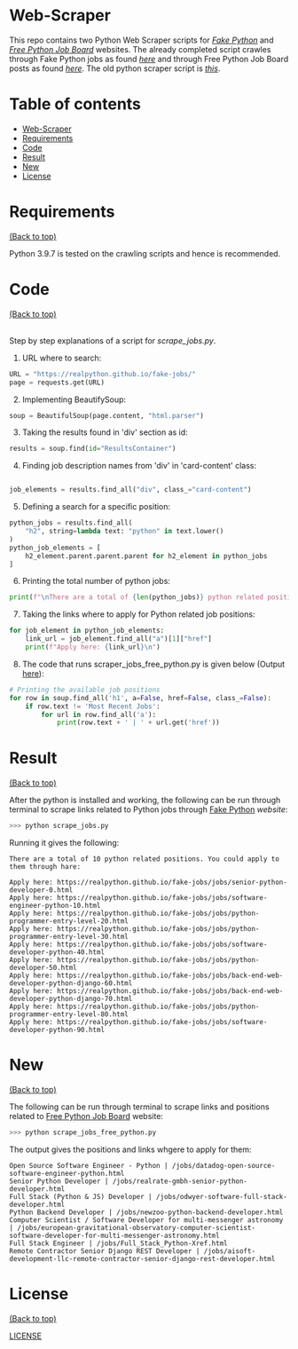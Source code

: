 # Web-Scraper

This repo contains two Python Web Scraper scripts for [*Fake Python*](https://realpython.github.io/fake-jobs/) and [*Free Python Job Board*](https://pythonjobs.github.io/) websites. The already completed script crawles through Fake Python jobs as found [*here*](https://github.com/aurimas13/Web-Scraper/blob/main/scrape_jobs.py) and through Free Python Job Board posts as found [*here*](https://github.com/aurimas13/Web-Scraper/blob/main/scrape_jobs_free_python.py). The old python scraper script is [*this*](https://github.com/aurimas13/Web-Scraper/blob/main/scrape_jobs_old.py).

# Table of contents

- [Web-Scraper](#Web-Scraper)
- [Requirements](Requirements)
- [Code](#Code)
- [Result](#Result)
- [New](#New)
- [License](#license)

# Requirements
[(Back to top)](#table-of-contents)

Python 3.9.7 is tested on the crawling scripts and hence is recommended.

# Code
[(Back to top)](#table-of-contents)

<br>Step by step explanations of a script for *scrape_jobs.py*.</br>

1) URL where to search:
```python
URL = "https://realpython.github.io/fake-jobs/"
page = requests.get(URL)
```
2) Implementing BeautifySoup:
```python
soup = BeautifulSoup(page.content, "html.parser")
```
3) Taking the results found in 'div' section as id:
```python
results = soup.find(id="ResultsContainer")
```
4) Finding job description names from 'div' in 'card-content' class:
```python

job_elements = results.find_all("div", class_="card-content")
```
5) Defining a search for a specific position:
```python
python_jobs = results.find_all(
    "h2", string=lambda text: "python" in text.lower()
)
python_job_elements = [
    h2_element.parent.parent.parent for h2_element in python_jobs
]
```
6) Printing the total number of python jobs:
```python
print(f"\nThere are a total of {len(python_jobs)} python related positions. You could apply to them through hare:\n")
```
7) Taking the links where to apply for Python related job positions:
```python
for job_element in python_job_elements:
    link_url = job_element.find_all("a")[1]["href"]
    print(f"Apply here: {link_url}\n")
```

8. The code that runs scraper_jobs_free_python.py is given below (Output [here](#New)):
```python
# Printing the available job positions
for row in soup.find_all('h1', a=False, href=False, class_=False):
    if row.text != 'Most Recent Jobs':
        for url in row.find_all('a'):
            print(row.text + ' | ' + url.get('href'))
 ```
# Result
[(Back to top)](#table-of-contents)

After the python is installed and working, the following can be run through terminal to scrape links related to Python jobs through [Fake Python](https://realpython.github.io/fake-jobs/) *website*:

```python
>>> python scrape_jobs.py
```
Running it gives the following:
```
There are a total of 10 python related positions. You could apply to them through hare:

Apply here: https://realpython.github.io/fake-jobs/jobs/senior-python-developer-0.html
Apply here: https://realpython.github.io/fake-jobs/jobs/software-engineer-python-10.html
Apply here: https://realpython.github.io/fake-jobs/jobs/python-programmer-entry-level-20.html
Apply here: https://realpython.github.io/fake-jobs/jobs/python-programmer-entry-level-30.html
Apply here: https://realpython.github.io/fake-jobs/jobs/software-developer-python-40.html
Apply here: https://realpython.github.io/fake-jobs/jobs/python-developer-50.html
Apply here: https://realpython.github.io/fake-jobs/jobs/back-end-web-developer-python-django-60.html
Apply here: https://realpython.github.io/fake-jobs/jobs/back-end-web-developer-python-django-70.html
Apply here: https://realpython.github.io/fake-jobs/jobs/python-programmer-entry-level-80.html
Apply here: https://realpython.github.io/fake-jobs/jobs/software-developer-python-90.html
```
# New
[(Back to top)](#table-of-contents)

The following can be run through terminal to scrape links and positions related to [Free Python Job Board](https://pythonjobs.github.io/) website: 

```python
>>> python scrape_jobs_free_python.py
```

The output gives the positions and links whgere to apply for them:

```
Open Source Software Engineer - Python | /jobs/datadog-open-source-software-engineer-python.html
Senior Python Developer | /jobs/realrate-gmbh-senior-python-developer.html
Full Stack (Python & JS) Developer | /jobs/odwyer-software-full-stack-developer.html
Python Backend Developer | /jobs/newzoo-python-backend-developer.html
Computer Scientist / Software Developer for multi-messenger astronomy | /jobs/european-gravitational-observatory-computer-scientist-software-developer-for-multi-messenger-astronomy.html
Full Stack Engineer | /jobs/Full_Stack_Python-Xref.html
Remote Contractor Senior Django REST Developer | /jobs/aisoft-development-llc-remote-contractor-senior-django-rest-developer.html
```

# License
[(Back to top)](#table-of-contents)

[LICENSE](https://github.com/aurimas13/Web-Scraper/blob/main/LICENSE)


